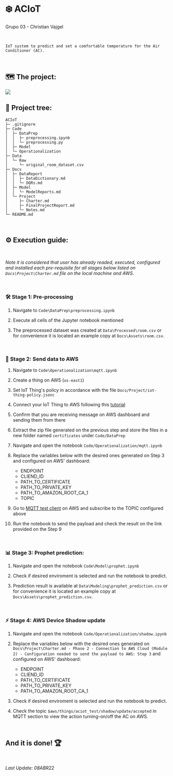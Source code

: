 # :snowflake: ACIoT

Grupo 03 - Christian Vajgel

<br>

    IoT system to predict and set a comfortable temperature for the Air Conditioner (AC).

<br>

## :world_map: The project:

<img src="https://storage.googleapis.com/cv_assets/ACIoT_Architecture_JPG.jpeg" />

<br>

## :deciduous_tree: Project tree:

```
ACIoT
├─ .gitignore
├─ Code
│  ├─ DataPrep
│  │  ├─ preprocessing.ipynb
│  │  └─ preprocessing.py
│  ├─ Model
│  └─ Operationalization
├─ Data
│  └─ Raw
│     └─ original_room_dataset.csv
├─ Docs
│  ├─ DataReport
│  │  ├─ DataDictionary.md
│  │  └─ DQRs.md
│  ├─ Model
│  │  └─ ModelReports.md
│  └─ Project
│     ├─ Charter.md
│     ├─ FinalProjectReport.md
│     └─ Notes.md
└─ README.md
```

<br>

## :gear: Execution guide:

<br>

*Note it is considered that user has already readed, executed, configured and installed each pre-requisite for all stages below listed on ```Docs\Project\Charter.md``` file on the local machine and AWS.*

<br>

### :hammer_and_wrench: **Stage 1: Pre-processing**

1. Navigate to ```Code\DataPrep\preprocessing.ipynb```


2. Execute all cells of the Jupyter notebook mentioned


3. The preprocessed dataset was created at ```Data\Processed\room.csv``` or for convenience it is located an example copy at ```Docs\Assets\room.csv```.

<br>

### :incoming_envelope: **Stage 2: Send data to AWS**

1. Navigate to ```Code\Operationalization\mqtt.ipynb```


2. Create a thing on AWS (```us-east1```)
   
3. Set IoT Thing's policy in accordance with the file ```Docs/Project/iot-thing-policy.jsonc```
   
4. Connect your IoT Thing to AWS following this [tutorial]('https://us-east-1.console.aws.amazon.com/iot/home?region=us-east-1#/connectdevice/')

5. Confirm that you are receiving message on AWS dashboard and sending them from there
   
6. Extract the zip file generated on the previous step and store the files in a new folder named ```certificates``` under ```Code/DataPrep```

7. Navigate and open the notebook ```Code/Operationalization/mqtt.ipynb```
   
8. Replace the variables below with the desired ones generated on Step 3 and configured on AWS' dashboard:
    - ENDPOINT
    - CLIEND_ID
    - PATH_TO_CERTIFICATE
    - PATH_TO_PRIVATE_KEY
    - PATH_TO_AMAZON_ROOT_CA_1
    - TOPIC
  
9.  Go to [MQTT test client]('https://us-east-1.console.aws.amazon.com/iot/home?region=us-east-1#/test') on AWS and subscribe to the TOPIC configured above
   
10.  Run the notebook to send the payload and check the result on the link provided on the Step 9

<br>

### :bar_chart: **Stage 3: Prophet prediction:**

1. Navigate and open the notebook ```Code\Model\prophet.ipynb```
   
2. Check if desired enviroment is selected and run the notebook to predict.

3. Prediction result is available at ```Data\Modeling\prophet_prediction.csv``` or for convenience it is located an example copy at ```Docs\Assets\prophet_prediction.csv```.

<br>

### :zap: **Stage 4: AWS Device Shadow update**

1. Navigate and open the notebook ```Code/Operationalization/shadow.ipynb```

2. Replace the variables below with the desired ones generated on ```Docs\Project\Charter.md - Phase 2 - Connection to AWS Cloud (Module 2) - Configuration needed to send the payload to AWS: Step 3``` and configured on AWS' dashboard:
    - ENDPOINT
    - CLIEND_ID
    - PATH_TO_CERTIFICATE
    - PATH_TO_PRIVATE_KEY
    - PATH_TO_AMAZON_ROOT_CA_1
   
3. Check if desired enviroment is selected and run the notebook to predict.

4. Check the topic ```$aws/things/aciot_test/shadow/update/accepted``` in MQTT section to view the action turning-on/off the AC on AWS.

<br>

## And it is done! :trophy:

<br>

_Last Update: 08ABR22_
